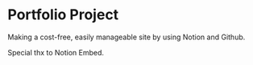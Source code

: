 # Portfolio Project

Making a cost-free, easily manageable site by using Notion and Github.

Special thx to Notion Embed.
